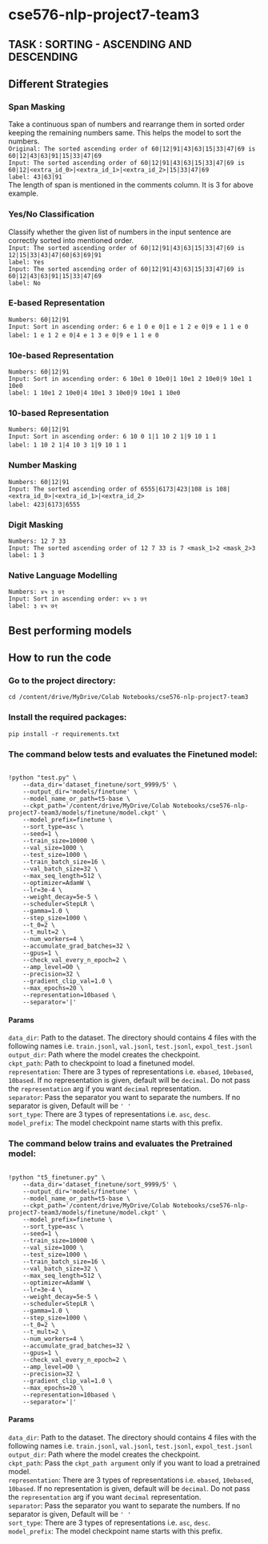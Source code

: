 # cse576-nlp-project7-team3


## TASK : SORTING - ASCENDING AND DESCENDING

## Different Strategies

### Span Masking

Take a continuous span of numbers and rearrange them in sorted order keeping the remaining numbers same. This helps the model to sort the numbers.</br>
`Original: The sorted ascending order of 60|12|91|43|63|15|33|47|69 is 60|12|43|63|91|15|33|47|69`</br>
`Input: The sorted ascending order of 60|12|91|43|63|15|33|47|69 is 60|12|<extra_id_0>|<extra_id_1>|<extra_id_2>|15|33|47|69`</br>
`label: 43|63|91`</br>
The length of span is mentioned in the comments column. It is 3 for above example.
​

### Yes/No Classification

Classify whether the given list of numbers in the input sentence are correctly sorted into mentioned order.</br>
`Input: The sorted ascending order of 60|12|91|43|63|15|33|47|69 is 12|15|33|43|47|60|63|69|91`</br>
`label: Yes`</br>
`Input: The sorted ascending order of 60|12|91|43|63|15|33|47|69 is 60|12|43|63|91|15|33|47|69`</br>
`label: No`</br>

### E-based Representation

`Numbers: 60|12|91`</br>
`Input: Sort in ascending order: 6 e 1 0 e 0|1 e 1 2 e 0|9 e 1 1 e 0`</br>
`label: 1 e 1 2 e 0|4 e 1 3 e 0|9 e 1 1 e 0`
​
### 10e-based Representation

`Numbers: 60|12|91`</br>
`Input: Sort in ascending order: 6 10e1 0 10e0|1 10e1 2 10e0|9 10e1 1 10e0`</br>
`label: 1 10e1 2 10e0|4 10e1 3 10e0|9 10e1 1 10e0`

### 10-based Representation

`Numbers: 60|12|91`</br>
`Input: Sort in ascending order: 6 10 0 1|1 10 2 1|9 10 1 1`</br>
`label: 1 10 2 1|4 10 3 1|9 10 1 1`
​
### Number Masking

`Numbers: 60|12|91`</br>
`Input: The sorted ascending order of 6555|6173|423|108 is 108|<extra_id_0>|<extra_id_1>|<extra_id_2>`</br>
`label: 423|6173|6555`
​
### Digit Masking

`Numbers: 12 7 33`</br>
`Input: The sorted ascending order of 12 7 33 is 7 <mask_1>2 <mask_2>3`</br>
`label: 1 3`

### Native Language Modelling

`Numbers: ४५ ३ ७९` </br>
`Input: Sort in ascending order: ४५ ३ ७९`</br>
`label: ३ ४५ ७९`

## Best performing models



## How to run the code

### Go to the project directory:
```
cd /content/drive/MyDrive/Colab Notebooks/cse576-nlp-project7-team3
```

### Install the required packages:
```
pip install -r requirements.txt
```

### The command below tests and evaluates the Finetuned model:

```

!python "test.py" \
    --data_dir='dataset_finetune/sort_9999/5' \
    --output_dir='models/finetune' \
    --model_name_or_path=t5-base \
    --ckpt_path='/content/drive/MyDrive/Colab Notebooks/cse576-nlp-project7-team3/models/finetune/model.ckpt' \
    --model_prefix=finetune \
    --sort_type=asc \
    --seed=1 \
    --train_size=10000 \
    --val_size=1000 \
    --test_size=1000 \
    --train_batch_size=16 \
    --val_batch_size=32 \
    --max_seq_length=512 \
    --optimizer=AdamW \
    --lr=3e-4 \
    --weight_decay=5e-5 \
    --scheduler=StepLR \
    --gamma=1.0 \
    --step_size=1000 \
    --t_0=2 \
    --t_mult=2 \
    --num_workers=4 \
    --accumulate_grad_batches=32 \
    --gpus=1 \
    --check_val_every_n_epoch=2 \
    --amp_level=O0 \
    --precision=32 \
    --gradient_clip_val=1.0 \
    --max_epochs=20 \
    --representation=10based \
    --separator='|'

```
#### Params
`data_dir`: Path to the dataset. The directory should contains 4 files with the following names i.e. `train.jsonl`, `val.jsonl`, `test.jsonl`, `expol_test.jsonl`</br>
`output_dir`: Path where the model creates the checkpoint.</br>
`ckpt_path`: Path to checkpoint to load a finetuned model.</br>
`representation`: There are 3 types of representations i.e. `ebased`, `10ebased`, `10based`. If no representation is given, default will be `decimal`. Do not pass the `representation` arg if you want `decimal` representation.</br>
`separator`: Pass the separator you want to separate the numbers. If no separator is given, Default will be `' '`</br>
`sort_type`: There are 3 types of representations i.e. `asc`, `desc`.</br>
`model_prefix`: The model checkpoint name starts with this prefix.</br>


### The command below trains and evaluates the Pretrained model:

```

!python "t5_finetuner.py" \
    --data_dir='dataset_finetune/sort_9999/5' \
    --output_dir='models/finetune' \
    --model_name_or_path=t5-base \
    --ckpt_path='/content/drive/MyDrive/Colab Notebooks/cse576-nlp-project7-team3/models/finetune/model.ckpt' \
    --model_prefix=finetune \
    --sort_type=asc \
    --seed=1 \
    --train_size=10000 \
    --val_size=1000 \
    --test_size=1000 \
    --train_batch_size=16 \
    --val_batch_size=32 \
    --max_seq_length=512 \
    --optimizer=AdamW \
    --lr=3e-4 \
    --weight_decay=5e-5 \
    --scheduler=StepLR \
    --gamma=1.0 \
    --step_size=1000 \
    --t_0=2 \
    --t_mult=2 \
    --num_workers=4 \
    --accumulate_grad_batches=32 \
    --gpus=1 \
    --check_val_every_n_epoch=2 \
    --amp_level=O0 \
    --precision=32 \
    --gradient_clip_val=1.0 \
    --max_epochs=20 \
    --representation=10based \
    --separator='|'

```
#### Params
`data_dir`: Path to the dataset. The directory should contains 4 files with the following names i.e. `train.jsonl`, `val.jsonl`, `test.jsonl`, `expol_test.jsonl`</br>
`output_dir`: Path where the model creates the checkpoint.</br>
`ckpt_path`: Pass the `ckpt_path argument` only if you want to load a pretrained model.</br>
`representation`: There are 3 types of representations i.e. `ebased`, `10ebased`, `10based`. If no representation is given, default will be `decimal`. Do not pass the `representation` arg if you want `decimal` representation.</br>
`separator`: Pass the separator you want to separate the numbers. If no separator is given, Default will be `' '`</br>
`sort_type`: There are 3 types of representations i.e. `asc`, `desc`.</br>
`model_prefix`: The model checkpoint name starts with this prefix.</br>
